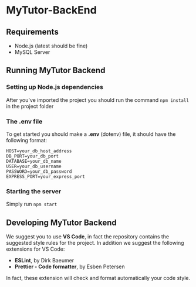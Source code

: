 # MyTutor-BackEnd

## Requirements
- Node.js (latest should be fine)
- MySQL Server

## Running MyTutor Backend

### Setting up Node.js dependencies
After you've imported the project you should run the command `npm install` in the project folder

### The .env file
To get started you should make a **.env** (dotenv) file, it should have the following format: 
```
HOST=your_db_host_address
DB_PORT=your_db_port
DATABASE=your_db_name
USER=your_db_username
PASSWORD=your_db_password
EXPRESS_PORT=your_express_port
```

### Starting the server
Simply run `npm start`

## Developing MyTutor Backend
We suggest you to use **VS Code**, in fact the repository contains the suggested style rules for the project.
In addition we suggest the following extensions for VS Code:
- **ESLint**, by Dirk Baeumer
- **Prettier - Code formatter**, by Esben Petersen

In fact, these extension will check and format automatically your code style. 